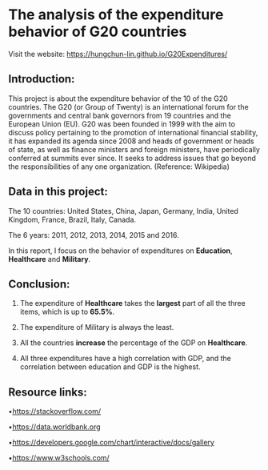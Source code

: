 # The analysis of the expenditure behavior of G20 countries
Visit the website: https://hungchun-lin.github.io/G20Expenditures/

## Introduction:

This project is about the expenditure behavior of the 10 of the G20 countries. The G20 (or Group of Twenty) is an international forum for the governments and central bank governors from 19 countries and the European Union (EU). G20 was been founded in 1999 with the aim to discuss policy pertaining to the promotion of international financial stability, it has expanded its agenda since 2008 and heads of government or heads of state, as well as finance ministers and foreign ministers, have periodically conferred at summits ever since. It seeks to address issues that go beyond the responsibilities of any one organization. (Reference: Wikipedia)

## Data in this project:

The 10 countries: United States, China, Japan, Germany, India, United Kingdom, France, Brazil, Italy, Canada.

The 6 years: 2011, 2012, 2013, 2014, 2015 and 2016.

In this report, I focus on the behavior of expenditures on **Education**, **Healthcare** and **Military**.

## Conclusion:

1. The expenditure of **Healthcare** takes the **largest** part of all the three items, which is up to **65.5%**.

2. The expenditure of Military is always the least.

3. All the countries **increase** the percentage of the GDP on **Healthcare**.

4. All three expenditures have a high correlation with GDP, and the correlation between education and GDP is the highest.

## Resource links:

•https://stackoverflow.com/

•https://data.worldbank.org

•https://developers.google.com/chart/interactive/docs/gallery

•https://www.w3schools.com/
